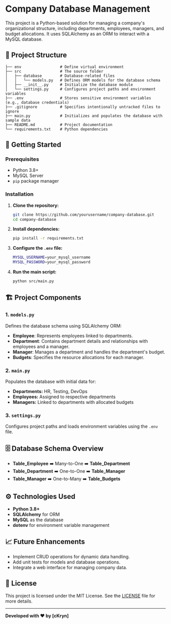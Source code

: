 # Company Database Management

This project is a Python-based solution for managing a company's organizational structure, including departments, employees, managers, and budget allocations. It uses SQLAlchemy as an ORM to interact with a MySQL database.

## 📂 Project Structure

```
├── env                 # Define virtual environment
├── src                 # The source folder
│   ├── database        # Database-related files
│   │   └── models.py   # Defines ORM models for the database schema
│   ├── __init__.py     # Initialize the database module
│   └── settings.py     # Configures project paths and environment variables
├── .env                # Stores sensitive environment variables (e.g., database credentials)
├── .gitignore          # Specifies intentionally untracked files to ignore
├── main.py             # Initializes and populates the database with sample data
├── README.md           # Project documentation
└── requirements.txt    # Python dependencies
```

## 🚀 Getting Started

### Prerequisites

- Python 3.8+
- MySQL Server
- `pip` package manager

### Installation

1. **Clone the repository:**
   ```bash
   git clone https://github.com/yourusername/company-database.git
   cd company-database
   ```

2. **Install dependencies:**
   ```bash
   pip install -r requirements.txt
   ```

3. **Configure the `.env` file:**
   ```bash
   MYSQL_USERNAME=your_mysql_username
   MYSQL_PASSWORD=your_mysql_password
   ```

4. **Run the main script:**
   ```bash
   python src/main.py
   ```

## 🏗️ Project Components

### 1. `models.py`

Defines the database schema using SQLAlchemy ORM:

- **Employee**: Represents employees linked to departments.
- **Department**: Contains department details and relationships with employees and a manager.
- **Manager**: Manages a department and handles the department's budget.
- **Budgets**: Specifies the resource allocations for each manager.

### 2. `main.py`

Populates the database with initial data for:

- **Departments:** HR, Testing, DevOps
- **Employees:** Assigned to respective departments
- **Managers:** Linked to departments with allocated budgets

### 3. `settings.py`

Configures project paths and loads environment variables using the `.env` file.

## 🗄️ Database Schema Overview

- **Table_Employee** ➡️ Many-to-One ➡️ **Table_Department**
- **Table_Department** ➡️ One-to-One ➡️ **Table_Manager**
- **Table_Manager** ➡️ One-to-Many ➡️ **Table_Budgets**

## ⚙️ Technologies Used

- **Python 3.8+**
- **SQLAlchemy** for ORM
- **MySQL** as the database
- **dotenv** for environment variable management

## 📈 Future Enhancements

- Implement CRUD operations for dynamic data handling.
- Add unit tests for models and database operations.
- Integrate a web interface for managing company data.

## 📄 License

This project is licensed under the MIT License. See the [LICENSE](LICENSE) file for more details.

---

**Developed with ❤️ by [cKryn]**
